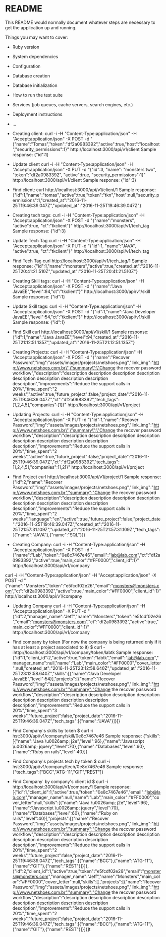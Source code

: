# README

This README would normally document whatever steps are necessary to get the
application up and running.

Things you may want to cover:

* Ruby version

* System dependencies

* Configuration

* Database creation

* Database initialization

* How to run the test suite

* Services (job queues, cache servers, search engines, etc.)

* Deployment instructions

* ...
* Creating client:
curl -i -H "Content-Type:application/json" -H "Accept:application/json" -X POST -d "{\"name\":\"Tomas\",\"token\":\"df2a0983392\",\"active\":true,\"host\":\"localhost\",\"security_permissions\":1}" http://localhost:3000/api/v1/client
Sample response:
{"id":1}

* Update client
curl -i -H "Content-Type:application/json" -H "Accept:application/json" -X PUT -d "{\"id\":3, \"name\": \"monsters two\", \"token\":\"df2a0983392\", \"active\":true, \"security_permissions\":1}" http://localhost:3000/api/v1/client
Sample response:
{"id":3}

* Find client:
curl http://localhost:3000/api/v1/client/1
Sample response:
{"id":1,"name":"tomas","active":true,"token":"tkn","host":null,"security_permissions":1,"created_at":"2016-11-25T19:46:39.047Z","updated_at":"2016-11-25T19:46:39.047Z"}

* Creating tech tags:
curl -i -H "Content-Type:application/json" -H "Accept:application/json" -X POST -d "{\"name\":\"monsters\", \"active\":true,  \"ct\":\"tkclient\"}" http://localhost:3000/api/v1/tech_tag
Sample response:
{"id":3}

* Update Tech Tag
curl -i -H "Content-Type:application/json" -H "Accept:application/json" -X PUT -d "{\"id\":1, \"name\":\"JAVA\", \"active\":true, \"ct\":\"tkclient\"}" http://localhost:3000/api/v1/tech_tag

* Find Tech Tag
curl http://localhost:3000/api/v1/tech_tag/1
Sample response:
{"id":1,"name":"monsters","active":true,"created_at":"2016-11-25T20:41:21.510Z","updated_at":"2016-11-25T20:41:21.510Z"}

* Creating Skill tags:
curl -i -H "Content-Type:application/json" -H "Accept:application/json" -X POST -d "{\"name\":\"Java JavaEE\",\"level\":94,\"ct\":\"tkclient\"}" http://localhost:3000/api/v1/skill
Sample response:
{"id":1}

* Update Skill tags:
curl -i -H "Content-Type:application/json" -H "Accept:application/json" -X POST -d "{\"id\":1,\"name\":\"Java Developer JavaEE\",\"level\":54,\"ct\":\"tkclient\"}" http://localhost:3000/api/v1/skill
Sample response:
{"id":1}

* Find Skill
curl http://localhost:3000/api/v1/skill/1
Sample response:
{"id":1,"name":"Java JavaEE","level":94,"created_at":"2016-11-25T21:12:51.135Z","updated_at":"2016-11-25T21:12:51.135Z"}


* Creating Projects:
curl -i -H "Content-Type:application/json" -H "Accept:application/json" -X POST -d "{\"name\":\"Recover Password\",\"img\":\"assets/images/projects/netshoes.png\",\"link_img\":\"http://www.netshoes.com.br\",\"summary\":\"Change the recover password workflow\",\"description\":\"description description description description description description description description description\",\"improvements\":\"Reduce the support calls in 20%\",\"time_spent\":\"2 weeks\",\"active\":true,\"future_project\":false,\"project_date\":\"2016-11-25T19:46:39.047Z\",\"ct\":\"df2a0983392\",\"tech_tags\":[1,2,4,5],\"companies\":[1]}" http://localhost:3000/api/v1/project

* Updating Projects:
curl -i -H "Content-Type:application/json" -H "Accept:application/json" -X PUT -d "{\"id\":1,\"name\":\"Recover Password\",\"img\":\"assets/images/projects/netshoes.png\",\"link_img\":\"http://www.netshoes.com.br\",\"summary\":\"Change the recover password workflow\",\"description\":\"description description description description description description description description description\",\"improvements\":\"Reduce the support calls in 20%\",\"time_spent\":\"2 weeks\",\"active\":true,\"future_project\":false,\"project_date\":\"2016-11-25T19:46:39.047Z\",\"ct\":\"df2a0983392\",\"tech_tags\":[1,2,4,5],\"companies\":[1,2]}" http://localhost:3000/api/v1/project



* Find Project
curl http://localhost:3000/api/v1/project/1
Sample response:
{"id":2,"name":"Recover Password","img":"assets/images/projects/netshoes.png","link_img":"http://www.netshoes.com.br","summary":"Change the recover password workflow","description":"description description description description description description description description description","improvements":"Reduce the support calls in 20%","time_spent":"2 weeks","language":"en","active":true,"future_project":false,"project_date":"2016-11-25T19:46:39.047Z","created_at":"2016-11-25T21:57:31.109Z","updated_at":"2016-11-25T21:57:31.109Z","tech_tags":[{"name":"JAVA"},{"name":"SQL"}]}

* Creating Company:
curl -i -H "Content-Type:application/json" -H "Accept:application/json" -X POST -d "{\"name\":\"Lab\",\"token\":\"0e8c7467e46\",\"email\":\"lab@lab.com\",\"ct\":\"df2a0983392\",\"active\":true,\"main_color\":\"#FF0000\",\"client_id\":1}" http://localhost:3000/api/v1/company


curl -i -H "Content-Type:application/json" -H "Accept:application/json" -X POST -d "{\"name\":\"Monsters\",\"token\":\"e5fcdf02e26\",\"email\":\"monsters@monsters.com\",\"ct\":\"df2a0983392\",\"active\":true,\"main_color\":\"#FF0000\",\"client_id\":1}" http://localhost:3000/api/v1/company


* Updating Company
curl -i -H "Content-Type:application/json" -H "Accept:application/json" -X PUT -d
"{\"id\":2,\"manager_name\":\"Jeff\",\"name\":\"Monsters\",\"token\":\"e5fcdf02e26\",\"email\":\"monsters@monsters.com\",\"ct\":\"df2a0983392\",\"active\":true,\"main_color\":\"#FF0000\",\"client_id\":1}" http://localhost:3000/api/v1/company


* Find company by token (For now the company is being returned only if it has at least a project associated to it)
$ curl -ihttp://localhost:3000/api/v1/company/token/labtk
Sample response:
{"id":1,"client_id":2,"active":true,"token":"labtk","email":"lab@lab.com","manager_name":null,"name":"Lab","main_color":"#FF0000","cover_letter":null,"created_at":"2016-11-25T23:12:58.640Z","updated_at":"2016-11-25T23:12:58.640Z","skills":[{"name":"Java Developer JavaEE","level":54}],"projects":[{"name":"Recover Password","img":"assets/images/projects/netshoes.png","link_img":"http://www.netshoes.com.br","summary":"Change the recover password workflow","description":"description description description description description description description description description","improvements":"Reduce the support calls in 20%","time_spent":"3 weeks","future_project":false,"project_date":"2016-11-25T19:46:39.047Z","tech_tags":[{"name":"JAVA"}]}]}


* Find Company's skills by token
$ curl -i hst:3000/api/v1/company/skill/0e8c7467e46
Sample response:
{"skills":[{"name":"Java \u0026amp; j2e","level":96},{"name":"Javascript \u0026amp; jquery","level":70},{"name":"Databases","level":60},{"name":"Ruby on rails","level":40}]}

* Find Company's projects tech by token
$ curl -i hst:3000/api/v1/company/tech/0e8c7467e46
Sample response:
{"tech_tags":["BCC","ATG-11","GIT","REST"]}


* Find Company' by company's client id
 $ curl -i http://localhost:3000/api/v1/company/1
 Sample response:
 [{"id":1,"client_id":1,"active":true,"token":"0e8c7467e46","email":"lab@lab.com","manager_name":null,"name":"Lab","main_color":"#FF0000","cover_letter":null,"skills":[{"name":"Java \u0026amp; j2e","level":96},{"name":"Javascript \u0026amp; jquery","level":70},{"name":"Databases","level":60},{"name":"Ruby on rails","level":40}],"projects":[{"name":"Recover Password","img":"assets/images/projects/netshoes.png","link_img":"http://www.netshoes.com.br","summary":"Change the recover password workflow","description":"description description description description description description description description description","improvements":"Reduce the support calls in 20%","time_spent":"2 weeks","future_project":false,"project_date":"2016-11-25T19:46:39.047Z","tech_tags":[{"name":"BCC"},{"name":"ATG-11"},{"name":"GIT"},{"name":"REST"}]}]},{"id":2,"client_id":1,"active":true,"token":"e5fcdf02e26","email":"monsters@monsters.com","manager_name":"Jeff","name":"Monsters","main_color":"#FF0000","cover_letter":null,"skills":[],"projects":[{"name":"Recover Password","img":"assets/images/projects/netshoes.png","link_img":"http://www.netshoes.com.br","summary":"Change the recover password workflow","description":"description description description description description description description description description","improvements":"Reduce the support calls in 20%","time_spent":"2 weeks","future_project":false,"project_date":"2016-11-25T19:46:39.047Z","tech_tags":[{"name":"BCC"},{"name":"ATG-11"},{"name":"GIT"},{"name":"REST"}]}]}]t
